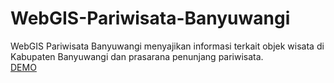 # WebGIS-Pariwisata-Banyuwangi
WebGIS Pariwisata Banyuwangi menyajikan informasi terkait objek wisata di Kabupaten Banyuwangi dan prasarana penunjang pariwisata.
</br>
<a href="https://mohammadrizala.github.io/WebGIS-Pariwisata-Banyuwangi/" target="_blank">DEMO</a>
